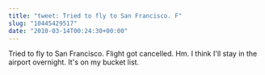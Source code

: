 ```yaml
---
title: "tweet: Tried to fly to San Francisco. F"
slug: "10445429517"
date: "2010-03-14T00:24:30+00:00"
---
```

Tried to fly to San Francisco. Flight got cancelled. Hm. I think I'll stay in the airport overnight. It's on my bucket list.